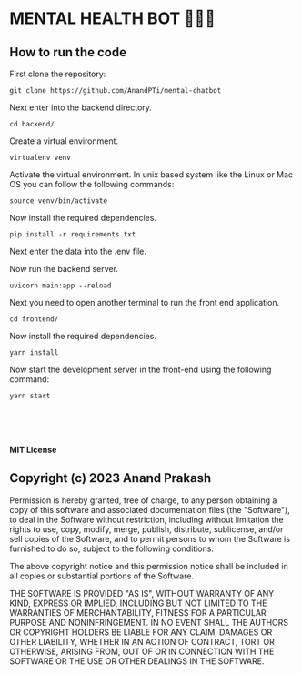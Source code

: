 # MENTAL HEALTH BOT 👨🏼‍⚕️

## How to run the code

First clone the repository: 

```
git clone https://github.com/AnandPTi/mental-chatbot
```

Next enter into the backend directory.

```
cd backend/
```

Create a virtual environment. 

```
virtualenv venv
```

Activate the virtual environment. In unix based system like the Linux or Mac OS you can follow the following commands: 

```
source venv/bin/activate
```

Now install the required dependencies.

```
pip install -r requirements.txt
```

Next enter the data into the .env file.

Now run the backend server.

```
uvicorn main:app --reload
```


Next you need to open another terminal to run the front end application. 

```
cd frontend/
```

Now install the required dependencies. 

```
yarn install 
```

Now start the development server in the front-end using the following command:

```
yarn start
```


<br/>
<br/>
<br/>

**MIT License**

## Copyright (c) 2023 Anand Prakash

Permission is hereby granted, free of charge, to any person obtaining a copy
of this software and associated documentation files (the "Software"), to deal
in the Software without restriction, including without limitation the rights
to use, copy, modify, merge, publish, distribute, sublicense, and/or sell
copies of the Software, and to permit persons to whom the Software is
furnished to do so, subject to the following conditions:

The above copyright notice and this permission notice shall be included in all
copies or substantial portions of the Software.

THE SOFTWARE IS PROVIDED "AS IS", WITHOUT WARRANTY OF ANY KIND, EXPRESS OR
IMPLIED, INCLUDING BUT NOT LIMITED TO THE WARRANTIES OF MERCHANTABILITY,
FITNESS FOR A PARTICULAR PURPOSE AND NONINFRINGEMENT. IN NO EVENT SHALL THE
AUTHORS OR COPYRIGHT HOLDERS BE LIABLE FOR ANY CLAIM, DAMAGES OR OTHER
LIABILITY, WHETHER IN AN ACTION OF CONTRACT, TORT OR OTHERWISE, ARISING FROM,
OUT OF OR IN CONNECTION WITH THE SOFTWARE OR THE USE OR OTHER DEALINGS IN THE
SOFTWARE.
